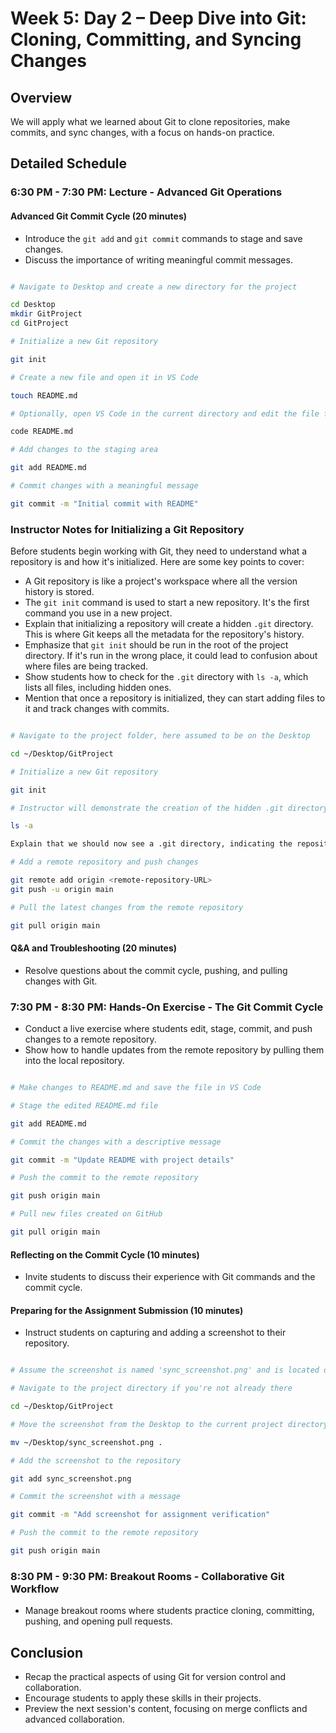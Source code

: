 # Week 5: Day 2 – Deep Dive into Git: Cloning, Committing, and Syncing Changes

## Overview

We will apply what we learned about Git to clone repositories, make commits, and sync changes, with a focus on hands-on practice.

## Detailed Schedule

### 6:30 PM - 7:30 PM: Lecture - Advanced Git Operations

#### Advanced Git Commit Cycle (20 minutes)

- Introduce the `git add` and `git commit` commands to stage and save changes.
- Discuss the importance of writing meaningful commit messages.

```bash

# Navigate to Desktop and create a new directory for the project

cd Desktop
mkdir GitProject
cd GitProject

# Initialize a new Git repository

git init

# Create a new file and open it in VS Code

touch README.md

# Optionally, open VS Code in the current directory and edit the file from there

code README.md

# Add changes to the staging area

git add README.md

# Commit changes with a meaningful message

git commit -m "Initial commit with README"

```

### Instructor Notes for Initializing a Git Repository

Before students begin working with Git, they need to understand what a repository is and how it's initialized. Here are some key points to cover:

- A Git repository is like a project's workspace where all the version history is stored.
- The `git init` command is used to start a new repository. It's the first command you use in a new project.
- Explain that initializing a repository will create a hidden `.git` directory. This is where Git keeps all the metadata for the repository's history.
- Emphasize that `git init` should be run in the root of the project directory. If it's run in the wrong place, it could lead to confusion about where files are being tracked.
- Show students how to check for the `.git` directory with `ls -a`, which lists all files, including hidden ones.
- Mention that once a repository is initialized, they can start adding files to it and track changes with commits.

```bash

# Navigate to the project folder, here assumed to be on the Desktop

cd ~/Desktop/GitProject

# Initialize a new Git repository

git init

# Instructor will demonstrate the creation of the hidden .git directory

ls -a

Explain that we should now see a .git directory, indicating the repository has been successfully initialized

# Add a remote repository and push changes

git remote add origin <remote-repository-URL>
git push -u origin main

# Pull the latest changes from the remote repository

git pull origin main

```

#### Q&A and Troubleshooting (20 minutes)

- Resolve questions about the commit cycle, pushing, and pulling changes with Git.

### 7:30 PM - 8:30 PM: Hands-On Exercise - The Git Commit Cycle

- Conduct a live exercise where students edit, stage, commit, and push changes to a remote repository.
- Show how to handle updates from the remote repository by pulling them into the local repository.

```bash

# Make changes to README.md and save the file in VS Code

# Stage the edited README.md file

git add README.md

# Commit the changes with a descriptive message

git commit -m "Update README with project details"

# Push the commit to the remote repository

git push origin main

# Pull new files created on GitHub

git pull origin main

```

#### Reflecting on the Commit Cycle (10 minutes)

- Invite students to discuss their experience with Git commands and the commit cycle.

#### Preparing for the Assignment Submission (10 minutes)

- Instruct students on capturing and adding a screenshot to their repository.

```bash

# Assume the screenshot is named 'sync_screenshot.png' and is located on the Desktop

# Navigate to the project directory if you're not already there

cd ~/Desktop/GitProject

# Move the screenshot from the Desktop to the current project directory

mv ~/Desktop/sync_screenshot.png .

# Add the screenshot to the repository

git add sync_screenshot.png

# Commit the screenshot with a message

git commit -m "Add screenshot for assignment verification"

# Push the commit to the remote repository

git push origin main

```

### 8:30 PM - 9:30 PM: Breakout Rooms - Collaborative Git Workflow

- Manage breakout rooms where students practice cloning, committing, pushing, and opening pull requests.

## Conclusion

- Recap the practical aspects of using Git for version control and collaboration.
- Encourage students to apply these skills in their projects.
- Preview the next session's content, focusing on merge conflicts and advanced collaboration.
